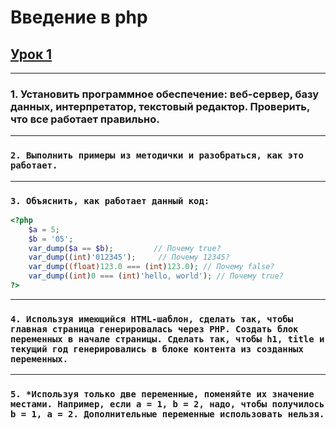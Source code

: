 # Введение в php

## [Урок 1](https://github.com/Vlad777-bit/basic_php//tree/lesson-1)
---
### 1. Установить программное обеспечение: веб-сервер, базу данных, интерпретатор, текстовый редактор. Проверить, что все работает правильно.
---
### `2. Выполнить примеры из методички и разобраться, как это работает.`
---
### `3. Объяснить, как работает данный код:`

```php
<?php
    $a = 5;
    $b = '05';
    var_dump($a == $b);         // Почему true?
    var_dump((int)'012345');     // Почему 12345?
    var_dump((float)123.0 === (int)123.0); // Почему false?
    var_dump((int)0 === (int)'hello, world'); // Почему true?
?>
```
---
### `4. Используя имеющийся HTML-шаблон, сделать так, чтобы главная страница генерировалась через PHP. Создать блок переменных в начале страницы. Сделать так, чтобы h1, title и текущий год генерировались в блоке контента из созданных переменных.`
---
### `5. *Используя только две переменные, поменяйте их значение местами. Например, если a = 1, b = 2, надо, чтобы получилось b = 1, a = 2. Дополнительные переменные использовать нельзя.`
